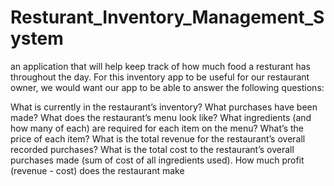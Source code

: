 # Resturant_Inventory_Management_System
an application that will help keep track of how much food a resturant has throughout the day. 
For this inventory app to be useful for our restaurant owner, we would want our app to be able to answer the following questions:

What is currently in the restaurant’s inventory?
What purchases have been made?
What does the restaurant’s menu look like? What ingredients (and how many of each) are required for each item on the menu? What’s the price of each item?
What is the total revenue for the restaurant’s overall recorded purchases?
What is the total cost to the restaurant’s overall purchases made (sum of cost of all ingredients used).
How much profit (revenue - cost) does the restaurant make
